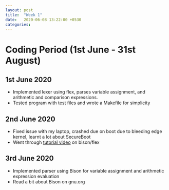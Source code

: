 ```yaml
---
layout: post
title:  "Week 1"
date:   2020-06-08 13:22:00 +0530
categories:
---
```


# Coding Period (1st June - 31st August)

## 1st June 2020
* Implemented lexer using flex, parses variable assignment, and arithmetic and comparison expressions.
* Tested program with test files and wrote a Makefile for simplicity

## 2nd June 2020
* Fixed issue with my laptop, crashed due on boot due to bleeding edge kernel, learnt a lot about SecureBoot
* Went through [tutorial video](https://www.youtube.com/watch?v=54bo1qaHAfk) on bison/flex

## 3rd June 2020
* Implemented parser using Bison for variable assignment and arithmetic expression evaluation
* Read a bit about Bison on gnu.org
